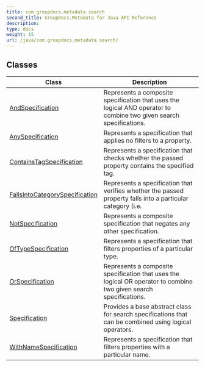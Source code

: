 ```yaml
---
title: com.groupdocs.metadata.search
second_title: GroupDocs.Metadata for Java API Reference
description: 
type: docs
weight: 15
url: /java/com.groupdocs.metadata.search/
---
```


## Classes

| Class | Description |
| --- | --- |
| [AndSpecification](../com.groupdocs.metadata.search/andspecification) | Represents a composite specification that uses the logical AND operator to combine two given search specifications. |
| [AnySpecification](../com.groupdocs.metadata.search/anyspecification) | Represents a specification that applies no filters to a property. |
| [ContainsTagSpecification](../com.groupdocs.metadata.search/containstagspecification) | Represents a specification that checks whether the passed property contains the specified tag. |
| [FallsIntoCategorySpecification](../com.groupdocs.metadata.search/fallsintocategoryspecification) | Represents a specification that verifies whether the passed property falls into a particular category (i.e. |
| [NotSpecification](../com.groupdocs.metadata.search/notspecification) | Represents a composite specification that negates any other specification. |
| [OfTypeSpecification](../com.groupdocs.metadata.search/oftypespecification) | Represents a specification that filters properties of a particular type. |
| [OrSpecification](../com.groupdocs.metadata.search/orspecification) | Represents a composite specification that uses the logical OR operator to combine two given search specifications. |
| [Specification](../com.groupdocs.metadata.search/specification) | Provides a base abstract class for search specifications that can be combined using logical operators. |
| [WithNameSpecification](../com.groupdocs.metadata.search/withnamespecification) | Represents a specification that filters properties with a particular name. |
